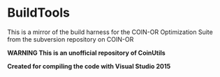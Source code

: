 # BuildTools
This is a mirror of the build harness for the COIN-OR Optimization Suite from the subversion repository on COIN-OR

**WARNING This is an unofficial repository of CoinUtils**

**Created for compiling the code with Visual Studio 2015**
